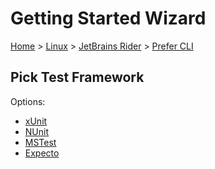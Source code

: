 <!--
GENERATED FILE - DO NOT EDIT
This file was generated by [MarkdownSnippets](https://github.com/SimonCropp/MarkdownSnippets).
Source File: /docs/mdsource/wiz/Linux_Rider_Cli.source.md
To change this file edit the source file and then run MarkdownSnippets.
-->

# Getting Started Wizard

[Home](/docs/wiz/readme.md) > [Linux](Linux.md) > [JetBrains Rider](Linux_Rider.md) > [Prefer CLI](Linux_Rider_Cli.md)

## Pick Test Framework

Options:
 * [xUnit](Linux_Rider_Cli_xUnit.md)
 * [NUnit](Linux_Rider_Cli_NUnit.md)
 * [MSTest](Linux_Rider_Cli_MSTest.md)
 * [Expecto](Linux_Rider_Cli_Expecto.md)
